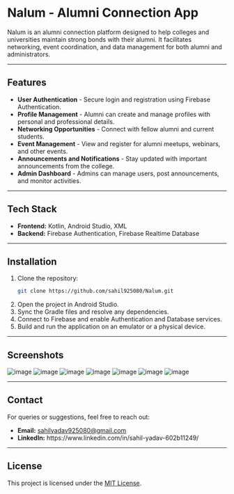 # Nalum - Alumni Connection App

Nalum is an alumni connection platform designed to help colleges and universities maintain strong bonds with their alumni. It facilitates networking, event coordination, and data management for both alumni and administrators.

---

## Features

- **User Authentication** - Secure login and registration using Firebase Authentication.
- **Profile Management** - Alumni can create and manage profiles with personal and professional details.
- **Networking Opportunities** - Connect with fellow alumni and current students.
- **Event Management** - View and register for alumni meetups, webinars, and other events.
- **Announcements and Notifications** - Stay updated with important announcements from the college.
- **Admin Dashboard** - Admins can manage users, post announcements, and monitor activities.

---

## Tech Stack

- **Frontend:** Kotlin, Android Studio, XML
- **Backend:** Firebase Authentication, Firebase Realtime Database

---

## Installation

1. Clone the repository:
   ```bash
   git clone https://github.com/sahil925080/Nalum.git
   ```
2. Open the project in Android Studio.
3. Sync the Gradle files and resolve any dependencies.
4. Connect to Firebase and enable Authentication and Database services.
5. Build and run the application on an emulator or a physical device.

---

## Screenshots


![image](https://github.com/user-attachments/assets/29710c64-0c43-41e7-b7a4-9c9b6b5e78d4)
![image](https://github.com/user-attachments/assets/919aaa82-375a-42ed-b20c-cab32e0262f5)
![image](https://github.com/user-attachments/assets/465761f3-427b-4b3b-8319-0431dbdff2f6)
![image](https://github.com/user-attachments/assets/ccc98d06-b43e-498e-b99e-a0f2fbf3cdf9)
![image](https://github.com/user-attachments/assets/1da1a2af-4ac3-4b90-b228-a4bba51c4bca)
![image](https://github.com/user-attachments/assets/3e871b4a-1e3a-4470-8e5e-65d643830ab5)
![image](https://github.com/user-attachments/assets/42874d58-2f74-4006-8a00-8a3a6046915b)



---

## Contact

For queries or suggestions, feel free to reach out:

- **Email:** [sahilyadav925080@gmail.com](mailto\:sahilyadav925080@gmail.com)
- **LinkedIn:** https\://www\.linkedin.com/in/sahil-yadav-602b11249/

---

## License

This project is licensed under the [MIT License](LICENSE).

